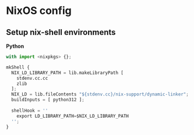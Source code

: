 # NixOS config

## Setup nix-shell environments

**Python**

```python
with import <nixpkgs> {};

mkShell {
  NIX_LD_LIBRARY_PATH = lib.makeLibraryPath [
    stdenv.cc.cc
    zlib
  ];
  NIX_LD = lib.fileContents "${stdenv.cc}/nix-support/dynamic-linker";
  buildInputs = [ python312 ];
  
  shellHook = ''
    export LD_LIBRARY_PATH=$NIX_LD_LIBRARY_PATH
  '';
}

```

